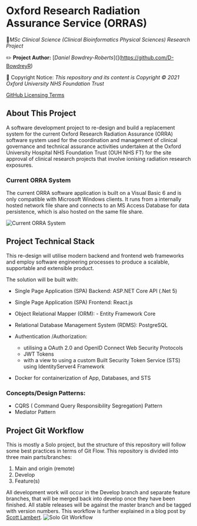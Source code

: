 # Oxford Research Radiation Assurance Service (ORRAS)

:blue_book:_MSc Clinical Science (Clinical Bioinformatics Physical Sciences) Research Project_

:pencil2: **Project Author:** [_Daniel Bowdrey-Roberts_](](https://github.com/D-BowdreyR)

:scroll: Copyright Notice: _This repository and its content is Copyright © 2021 Oxford University NHS Foundation Trust_

[GitHub Licensing Terms](https://docs.github.com/en/github/creating-cloning-and-archiving-repositories/licensing-a-repository#choosing-the-right-license)

## About This Project

A software development project to re-design and build a replacement system for the current Oxford Research Radiation Assurance (ORRA) software system used for the coordination and management of clinical governance and technical assurance activities undertaken at the Oxford University Hospital NHS Foundation Trust (OUH NHS FT) for the site approval of clinical research projects that involve ionising radiation research exposures.

### Current ORRA System

The current ORRA software application is built on a Visual Basic 6 and is only compatible with Microsoft Windows clients. It runs from a internally hosted network file share and connects to an MS Access Database for data persistence, which is also hosted on the same file share.

![Current ORRA System](/technicaldocs/diagrams/Architecture/CurrentSystemPhysicalArch.svg)

## Project Technical Stack

This re-design will utilise modern backend and frontend web frameworks and employ software engineering processes to produce a scalable, supportable and extensible product.

The solution will be built with:

- Single Page Application (SPA) Backend: ASP.NET Core API (.Net 5)
- Single Page Application (SPA) Frontend: React.js
- Object Relational Mapper (ORM): - Entity Framework Core
- Relational Database Management System (RDMS): PostgreSQL

- Authentication /Authorization: 
  - utilising a OAuth 2.0 and OpenID Connect Web Security Protocols
  - JWT Tokens
  - with a view to using a custom Built Security Token Service (STS) using IdentityServer4 Framework

- Docker for containerization of App, Databases, and STS

### Concepts/Design Patterns:

- CQRS ( Command Query Responsibility Segregation) Pattern
- Mediator Pattern

## Project Git Workflow

This is mostly a Solo project, but the structure of this repository will follow some best practices in terms of Git Flow. 
This repository is divided into three main parts/branches:

1. Main and origin (remote)
2. Develop
3. Feature(s)

All development work will occur in the Develop branch and separate feature branches, that will be merged back into develop once they have been finished. All stable releases will be against the master branch and be tagged with version numbers. This workflow is further explained in a blog post by [Scott Lambert](https://sdlambert.github.io/2015/04/09/git-workflow-for-solo-development/).
![Solo Git Workflow](https://sdlambert.github.io/img/git-nodes.png)
